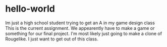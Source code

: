 # hello-world
Im just a high school student trying to get an A in my game design class 
This is the current assignment.
We appearently have to make a game or something for our final project.
I'm most likely just going to make a clone of Rougelike.
I just want to get out of this class.
